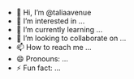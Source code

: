 - 👋 Hi, I’m @taliaavenue
- 👀 I’m interested in ...
- 🌱 I’m currently learning ...
- 💞️ I’m looking to collaborate on ...
- 📫 How to reach me ...
- 😄 Pronouns: ...
- ⚡ Fun fact: ...

<!---
taliaavenue/taliaavenue is a ✨ special ✨ repository because its `README.md` (this file) appears on your GitHub profile.
You can click the Preview link to take a look at your changes.
--->
